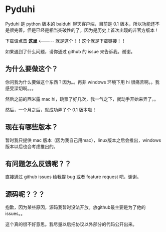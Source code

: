 # Pyduhi
Pyduhi 是 python 版本的 baiduhi 聊天客户端，目前是 0.1 版本，所以功能还不是很完善。但是已经是相当突破性的了，因为是历史上首次出现的非官方版本！

下载请点击 **[这里](http://pan.baidu.com/share/link?shareid=419508&uk=2735308987)** <----- 就是这个！！这个就是下载链接！！

如果遇到了什么问题，请你通过 github 的 issue 来告诉我。谢谢。

## 为什么要做这个？
你问我为什么要做这个东西？因为。。再非 windows 环境下用 hi 很痛苦啊。。我感受深切啊。。。

然后之前的西米露 mac hi，跳票了好几次，我一气之下，就动手开始来弄了。。

然后，一个月之后，就成功弄了个 0.1 版本啦！

## 现在有哪些版本？
暂时我只提供 mac 版本（因为我自己用mac），linux版本之后会推出，windows版本以后也会考虑推出的。

## 有问题怎么反馈呢？？
直接通过 github issues 给我提 bug 或者 feature request 吧，谢谢。

## 源码呢？？？
抱歉，因为某些原因，源码我暂时没法开放。放github最主要是为了他的issues。。

这个真的很不好意思。我尽量以后把协议以外部分的代码公开出来。
